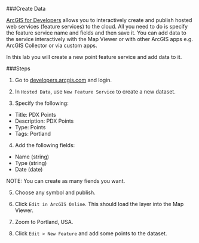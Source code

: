 ###Create Data

[ArcGIS for Developers](http://developers.arcgis.com) allows you to interactively create and publish hosted web services (feature services) to the cloud. All you need to do is specify the feature service name and fields and then save it. You can add data to the service interactively with the Map Viewer or with other ArcGIS apps e.g. ArcGIS Collector or via custom apps.  

In this lab you will create a new point feature service and add data to it.

###Steps

1. Go to [developers.arcgis.com](http://developers.arcgis.com) and login.

2. In `Hosted Data`, use `New Feature Service` to create a new dataset. 

3. Specify the following:

 * Title: PDX Points
 * Description: PDX Points
 * Type: Points
 * Tags: Portland

4. Add the following fields:
  
 * Name (string)
 * Type (string)
 * Date (date)

 NOTE: You can create as many fiends you want.

5. Choose any symbol and publish. 

6. Click `Edit in ArcGIS Online`. This should load the layer into the Map Viewer.

7. Zoom to Portland, USA.

8. Click `Edit > New Feature` and add some points to the dataset.

